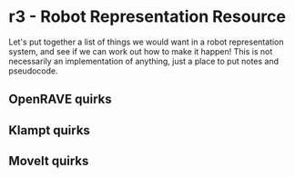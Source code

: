 r3 - Robot Representation Resource
==================================

Let's put together a list of things we would want in a robot representation system, and see if we can work out how to make it happen!  This is not necessarily an implementation of anything, just a place to put notes and pseudocode.

## OpenRAVE quirks

## Klampt quirks

## MoveIt quirks

